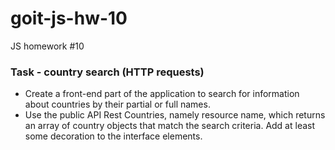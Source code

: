# goit-js-hw-10

JS homework #10

### Task - country search (HTTP requests)

- Create a front-end part of the application to search for information about countries by their
  partial or full names.
- Use the public API Rest Countries, namely resource name, which returns an array of country objects
  that match the search criteria. Add at least some decoration to the interface elements.
